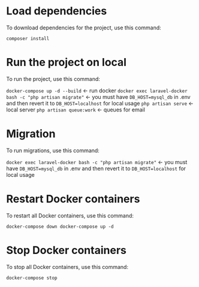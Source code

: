 # Load dependencies

To download dependencies for the project, use this command:

`composer install`


# Run the project on local

To run the project, use this command:

`docker-compose up -d --build` <- run docker
`docker exec laravel-docker bash -c "php artisan migrate"` <- you must have `DB_HOST=mysql_db` in .env and then revert it to        `DB_HOST=localhost` for local usage
`php artisan serve` <- local server
`php artisan queue:work` <- queues for email

# Migration

To run migrations, use this command:

`docker exec laravel-docker bash -c "php artisan migrate"` <- you must have `DB_HOST=mysql_db` in .env and then revert it to `DB_HOST=localhost` for local usage

# Restart Docker containers

To restart all Docker containers, use this command:

`docker-compose down docker-compose up -d`


# Stop Docker containers

To stop all Docker containers, use this command:

`docker-compose stop`